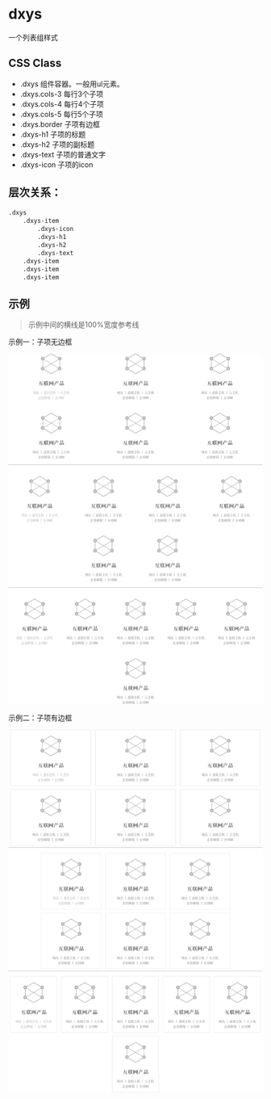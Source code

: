 # dxys
一个列表组样式

## CSS Class

* .dxys  组件容器。一般用ul元素。
* .dxys.cols-3  每行3个子项
* .dxys.cols-4  每行4个子项
* .dxys.cols-5  每行5个子项
* .dxys.border  子项有边框
* .dxys-h1  子项的标题
* .dxys-h2  子项的副标题
* .dxys-text 子项的普通文字
* .dxys-icon  子项的icon

## 层次关系：

```
.dxys
    .dxys-item
        .dxys-icon
        .dxys-h1
        .dxys-h2
        .dxys-text
    .dxys-item
    .dxys-item
    .dxys-item
```

## 示例

> 示例中间的横线是100%宽度参考线

示例一：子项无边框

![](demo1.png)

示例二：子项有边框

![](demo2.png)
